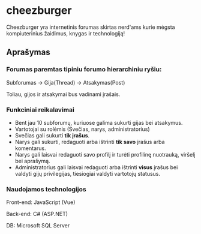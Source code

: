 # cheezburger
Cheezburger yra internetinis forumas skirtas nerd'ams kurie mėgsta kompiuterinius žaidimus, knygas ir technologiją!

## Aprašymas
### Forumas paremtas tipiniu forumo hierarchiniu ryšiu:

Subforumas -> Gija(Thread) -> Atsakymas(Post)

Toliau, gijos ir atsakymai bus vadinami įrašais.
### Funkciniai reikalavimai
- Bent jau 10 subforumų, kuriuose galima sukurti gijas bei atsakymus.
- Vartotojai su rolėmis (Svečias, narys, administratorius)
- Svečias gali sukurti **tik įrašus**.
- Narys gali sukurti, redaguoti arba ištrinti **tik savo** įrašus arba komentarus.
- Narys gali laisvai redaguoti savo profilį ir turėti profilinę nuotrauką, viršelį bei aprašymą.
- Administratorius gali laisvai redaguoti arba ištrinti **visus** įrašus bei valdyti gijų privilegijas, tiesiogiai valdyti vartotojų statusus.
### Naudojamos technologijos
Front-end: JavaScript (Vue)

Back-end: C# (ASP.NET)

DB: Microsoft SQL Server
